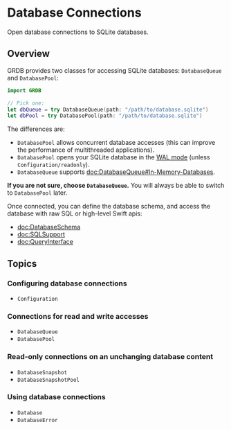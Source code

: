 # Database Connections

Open database connections to SQLite databases. 

## Overview

GRDB provides two classes for accessing SQLite databases: ``DatabaseQueue`` and ``DatabasePool``:

```swift
import GRDB

// Pick one:
let dbQueue = try DatabaseQueue(path: "/path/to/database.sqlite")
let dbPool = try DatabasePool(path: "/path/to/database.sqlite")
```

The differences are:

- `DatabasePool` allows concurrent database accesses (this can improve the performance of multithreaded applications).
- `DatabasePool` opens your SQLite database in the [WAL mode](https://www.sqlite.org/wal.html) (unless ``Configuration/readonly``).
- `DatabaseQueue` supports <doc:DatabaseQueue#In-Memory-Databases>.

**If you are not sure, choose `DatabaseQueue`.** You will always be able to switch to `DatabasePool` later.

Once connected, you can define the database schema, and access the database with raw SQL or high-level Swift apis:

- <doc:DatabaseSchema>
- <doc:SQLSupport>
- <doc:QueryInterface> 

## Topics

### Configuring database connections

- ``Configuration``

### Connections for read and write accesses

- ``DatabaseQueue``
- ``DatabasePool``

### Read-only connections on an unchanging database content

- ``DatabaseSnapshot``
- ``DatabaseSnapshotPool``

### Using database connections

- ``Database``
- ``DatabaseError``
